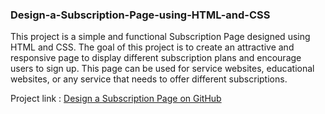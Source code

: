 <h3>Design-a-Subscription-Page-using-HTML-and-CSS</h3>
<p>This project is a simple and functional Subscription Page designed using HTML and CSS. The goal of this project is to create an attractive and responsive page to display different subscription plans and encourage users to sign up. This page can be used for service websites, educational websites, or any service that needs to offer different subscriptions.</p>
Project link : <a href="https://younesnoorzahi.github.io/Design-a-Subscription-Page-using-HTML-and-CSS/">Design a Subscription Page on GitHub</a>
